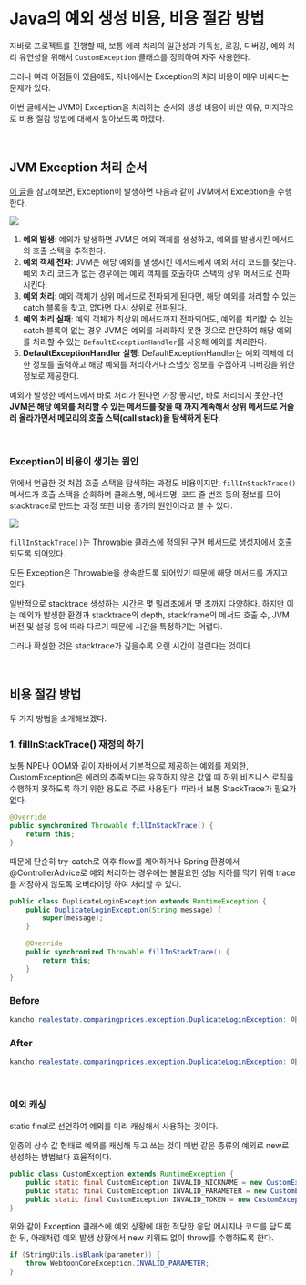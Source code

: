 # Java의 예외 생성 비용, 비용 절감 방법

자바로 프로젝트를 진행할 때, 보통 에러 처리의 일관성과 가독성, 로깅, 디버깅, 예외 처리 유연성을 위해서 `CustomException` 클래스를 정의하여 자주 사용한다.

그러나 여러 이점들이 있음에도, 자바에서는 Exception의 처리 비용이 매우 비싸다는 문제가 있다.

이번 글에서는 JVM이 Exception을 처리하는 순서와 생성 비용이 비싼 이유, 마지막으로 비용 절감 방법에 대해서 알아보도록 하겠다.

<br>

## JVM Exception 처리 순서

[이 글](https://www.geeksforgeeks.org/exceptions-in-java/)을 참고해보면, Exception이 발생하면 다음과 같이 JVM에서 Exception을 수행한다.

![](https://media.geeksforgeeks.org/wp-content/uploads/20230714113633/Exceptions-in-Java2-768.png)


1. **예외 발생**: 예외가 발생하면 JVM은 예외 객체를 생성하고, 예외를 발생시킨 메서드의 호출 스택을 추적한다.
2. **예외 객체 전파**: JVM은 해당 예외를 발생시킨 메서드에서 예외 처리 코드를 찾는다. 예외 처리 코드가 없는 경우에는 예외 객체를 호출하여 스택의 상위 메서드로 전파시킨다.
3. **예외 처리**: 예외 객체가 상위 메서드로 전파되게 된다면, 해당 예외를 처리할 수 있는 catch 블록을 찾고, 없다면 다시 상위로 전파된다.
4. **예외 처리 실패**: 예외 객체가 최상위 메서드까지 전파되어도, 예외를 처리할 수 있는 catch 블록이 없는 경우 JVM은 예외를 처리하지 못한 것으로 판단하여 해당 예외를 처리할 수 있는 `DefaultExceptionHandler`를 사용해 예외를 처리한다.
5. **DefaultExceptionHandler 실행**: DefaultExceptionHandler는 예외 객체에 대한 정보를 출력하고 해당 예외를 처리하거나 스냅샷 정보를 수집하여 디버깅을 위한 정보로 제공한다.

예외가 발생한 메서드에서 바로 처리가 된다면 가장 좋지만, 바로 처리되지 못한다면 **JVM은 해당 예외를 처리할 수 있는 메서드를 찾을 때 까지 계속해서 상위 메서드로 거슬러 올라가면서 메모리의 호출 스택(call stack)을 탐색하게 된다.**


<br>

### Exception이 비용이 생기는 원인

위에서 언급한 것 처럼 호출 스택을 탐색하는 과정도 비용이지만, `fillInStackTrace()` 메서드가 호출 스택을 순회하며 클래스명, 메서드명, 코드 줄 번호 등의 정보를 모아 stacktrace로 만드는 과정 또한 비용 증가의 원인이라고 볼 수 있다.

![](https://img1.daumcdn.net/thumb/R1280x0/?scode=mtistory2&fname=https%3A%2F%2Fblog.kakaocdn.net%2Fdn%2FcvfD8q%2Fbtr3dbdvQIi%2FAdzJFLLWGbiCLyv2zpJ6qK%2Fimg.png)

`fillInStackTrace()`는 Throwable 클래스에 정의된 구현 메서드로 생성자에서 호출되도록 되어있다.

모든 Exception은 Throwable을 상속받도록 되어있기 때문에 해당 메서드를 가지고 있다.

일반적으로 stacktrace 생성하는 시간은 몇 밀리초에서 몇 초까지 다양하다. 하지만 이는 예외가 발생한 환경과 stacktrace의 depth, stackframe의 메서드 호출 수, JVM 버전 및 설정 등에 따라 다르기 때문에 시간을 특정하기는 어렵다.

그러나 확실한 것은 stacktrace가 깊을수록 오랜 시간이 걸린다는 것이다.

<br>

## 비용 절감 방법

두 가지 방법을 소개해보겠다.

### 1. fillInStackTrace() 재정의 하기

보통 NPE나 OOM와 같이 자바에서 기본적으로 제공하는 예외를 제외한, CustomException은 에러의 추족보다는 유효하지 않은 값일 때 하위 비즈니스 로직을 수행하지 못하도록 하기 위한 용도로 주로 사용된다. 따라서 보통 StackTrace가 필요가 없다.

```java
@Override 
public synchronized Throwable fillInStackTrace() { 
	return this; 
}
```

때문에 단순히 try-catch로 이후 flow를 제어하거나 Spring 환경에서 @ControllerAdvice로 예외 처리하는 경우에는 불필요한 성능 저하를 막기 위해 trace를 저장하지 않도록 오버라이딩 하여 처리할 수 있다.

```java
public class DuplicateLoginException extends RuntimeException {
	public DuplicateLoginException(String message) { 
		super(message); 
	} 
	
	@Override 
	public synchronized Throwable fillInStackTrace() {
		return this; 
    } 
}
```

### Before

```java
kancho.realestate.comparingprices.exception.DuplicateLoginException: 이미 로그인한 상태입니다. at kancho.realestate.comparingprices.controller.UserController.validateDuplicateLogin(UserController.java:67) at kancho.realestate.comparingprices.controller.UserController.login(UserController.java:44) at java.base/jdk.internal.reflect.NativeMethodAccessorImpl.invoke0(Native Method) at java.base/jdk.internal.reflect.NativeMethodAccessorImpl.invoke(NativeMethodAccessorImpl.java:62) at java.base/jdk.internal.reflect.DelegatingMethodAccessorImpl.invoke(DelegatingMethodAccessorImpl.java:43) at java.base/java.lang.reflect.Method.invoke(Method.java:566) at org.springframework.web.method.support.InvocableHandlerMethod.doInvoke(InvocableHandlerMethod.java:205) at org.springframework.web.method.support.InvocableHandlerMethod.invokeForRequest(InvocableHandlerMethod.java:150) at org.springframework.web.servlet.mvc.method.annotation.ServletInvocableHandlerMethod.invokeAndHandle(ServletInvocableHandlerMethod.java:117) at org.springframework.web.servlet.mvc.method.annotation.RequestMappingHandlerAdapter.invokeHandlerMethod(RequestMappingHandlerAdapter.java:895) at org.springframework.web.servlet.mvc.method.annotation.RequestMappingHandlerAdapter.handleInternal(RequestMappingHandlerAdapter.java:808) at org.springframework.web.servlet.mvc.method.AbstractHandlerMethodAdapter.handle(AbstractHandlerMethodAdapter.java:87) at org.springframework.web.servlet.DispatcherServlet.doDispatch(DispatcherServlet.java:1067) at org.springframework.web.servlet.DispatcherServlet.doService(DispatcherServlet.java:963) at org.springframework.web.servlet.FrameworkServlet.processRequest(FrameworkServlet.java:1006) at org.springframework.web.servlet.FrameworkServlet.doPost(FrameworkServlet.java:909) at javax.servlet.http.HttpServlet.service(HttpServlet.java:681) at org.springframework.web.servlet.FrameworkServlet.service(FrameworkServlet.java:883) at org.springframework.test.web.servlet.TestDispatcherServlet.service(TestDispatcherServlet.java:72) at javax.servlet.http.HttpServlet.service(HttpServlet.java:764) at org.springframework.mock.web.MockFilterChain$ServletFilterProxy.doFilter(MockFilterChain.java:167) at org.springframework.mock.web.MockFilterChain.doFilter(MockFilterChain.java:134) at org.springframework.web.filter.RequestContextFilter.doFilterInternal(RequestContextFilter.java:100) at org.springframework.web.filter.OncePerRequestFilter.doFilter(OncePerRequestFilter.java:119) at org.springframework.mock.web.MockFilterChain.doFilter(MockFilterChain.java:134) at org.springframework.web.filter.FormContentFilter.doFilterInternal(FormContentFilter.java:93) at org.springframework.web.filter.OncePerRequestFilter.doFilter(OncePerRequestFilter.java:119) at org.springframework.mock.web.MockFilterChain.doFilter(MockFilterChain.java:134) at ... 생략
```

### After
```java
kancho.realestate.comparingprices.exception.DuplicateLoginException: 이미 로그인한 상태
```

<br>

### 예외 캐싱
static final로 선언하여 예외를 미리 캐싱해서 사용하는 것이다.

일종의 상수 값 형태로 예외를 캐싱해 두고 쓰는 것이 매번 같은 종류의 예외로 new로 생성하는 방법보다 효율적이다.

```java
public class CustomException extends RuntimeException {
	public static final CustomException INVALID_NICKNAME = new CustomException(ResponseType.INVALID_NICKNAME);     
	public static final CustomException INVALID_PARAMETER = new CustomException(ResponseType.INVALID_PARAMETER);     
	public static final CustomException INVALID_TOKEN = new CustomException(ResponseType.INVALID_TOKEN);     //생략 
}
```

위와 같이 Exception 클래스에 예외 상황에 대한 적당한 응답 메시지나 코드를 담도록 한 뒤, 아래처럼 예외 발생 상황에서 new 키워드 없이 throw를 수행하도록 한다.

```java
if (StringUtils.isBlank(parameter)) {
	throw WebtoonCoreException.INVALID_PARAMETER; 
}
```
